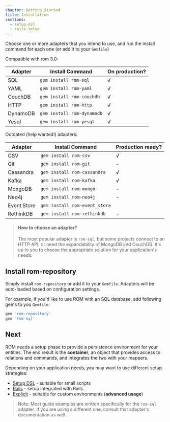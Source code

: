 ```yaml
---
chapter: Getting Started
title: Installation
sections:
  - setup-dsl
  - rails-setup
---
```


Choose one or more adapters that you intend to use, and run the install command
for each one (or add it to your `Gemfile`)

Compatible with rom 3.0:

|Adapter|Install Command|On production?|
|-------|---------------|---|
|SQL|`gem install rom-sql`| √ |
|YAML|`gem install rom-yaml`| √ |
|CouchDB|`gem install rom-couchdb`| √ |
|HTTP|`gem install rom-http`| √ |
|DynamoDB|`gem install rom-dynamodb`| √ |
|Yesql|`gem install rom-yesql`| √ |

Outdated (help wanted!) adapters:

|Adapter|Install Command|Production ready?
|-------|---------------|---|
|CSV|`gem install rom-csv`| √ |
|Git|`gem install rom-git`| - |
|Cassandra|`gem install rom-cassandra`| √ |
|Kafka|`gem install rom-kafka`| √ |
|MongoDB|`gem install rom-mongo`| - |
|Neo4j|`gem install rom-neo4j`| - |
|Event Store|`gem install rom-event_store`|
|RethinkDB|`gem install rom-rethinkdb`| - |

> #### How to choose an adapter?
>
> The most popular adapter is `rom-sql`, but some projects connect to an HTTP
> API, or need the expandability of MongoDB and CouchDB. It's up to you to
> choose the appropriate solution for your application's needs.

## Install rom-repository

Simply install `rom-repository` or add it to your `Gemfile`. Adapters will be
auto-loaded based on configuration settings.

For example, if you'd like to use ROM with an SQL database, add following gems to
you `Gemfile`:

``` ruby
gem 'rom-repository'
gem 'rom-sql'
```

## Next

ROM needs a setup phase to provide a persistence environment for your entities.
The end result is the **container**, an object that provides access to relations
and commands, and integrates the two with your mappers.

Depending on your application needs, you may want to use different setup strategies:

* [Setup DSL](/learn/getting-started/setup-dsl) - suitable for small scripts
* [Rails](/learn/getting-started/rails-setup) - setup integrated with Rails
* [Explicit](/learn/advanced/explicit-setup) - suitable for custom environments (**advanced usage**)

> Note: Most guide examples are written specifically for the `rom-sql` adapter.
> If you are using a different one, consult that adapter's documentation as
> well.
